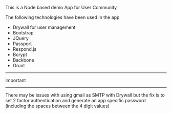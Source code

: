 This is a Node based demo App for User Community

The following technologies have been used in the app
- Drywall for user management
- Bootstrap
- JQuery
- Passport
- Respond.js
- Bcrypt
- Backbone
- Grunt





****************************
Important
****************************
There may be issues with using gmail as SMTP with Drywall
but the fix is to set 2 factor authentication and generate 
an app specific password (including the spaces between the 4 digit values)